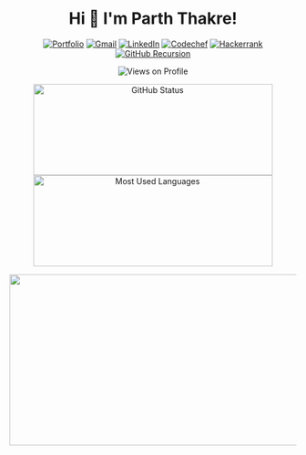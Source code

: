 <h1 align="center">Hi 👋 I'm Parth Thakre!</h1>
<p align="center">
	<a href="https://tparh.github.io/"><img src="https://img.shields.io/badge/portfolio-E6007A?style=for-the-badge&logo=polkadot&logoColor=000" alt="Portfolio"></a>
	<a href="mailto:parththakre613@gmail.com"><img src="https://img.shields.io/badge/Gmail-D14836?style=for-the-badge&logo=gmail&logoColor=white" alt="Gmail"></a>
	<a href="https://www.linkedin.com/in/tparh/"><img src="https://img.shields.io/badge/LinkedIn-0077B5?style=for-the-badge&logo=linkedin&logoColor=white" alt="LinkedIn"></a>
	<!-- <a href="https://twitter.com/tparh_"><img src="https://img.shields.io/badge/Twitter-1DA1F2?style=for-the-badge&logo=twitter&logoColor=white" alt="Twitter"></a> -->
	<a href="https://www.codechef.com/users/tparh"><img src="https://img.shields.io/badge/Codechef-%23B92B27.svg?&style=for-the-badge&logo=Codechef&logoColor=white" alt="Codechef"></a>
	<a href="https://www.hackerrank.com/tparh"><img src="https://img.shields.io/badge/-Hackerrank-2EC866?style=for-the-badge&logo=HackerRank&logoColor=white" alt="Hackerrank"></a>
	<!-- <a href="https://www.hackerearth.com/@tparh"><img src="https://img.shields.io/badge/HackerEarth-%232C3454.svg?&style=for-the-badge&logo=HackerEarth&logoColor=Blue" alt="Hackerearth"></a> -->
	<a href="https://github.com/tparh"><img src="https://img.shields.io/badge/GitHub-100000?style=for-the-badge&logo=github&logoColor=white" alt="GitHub Recursion"></a>
	<!-- <a href="https://stackoverflow.com/users/17860142/tparh"><img src="https://img.shields.io/badge/Stack_Overflow-FE7A16?style=for-the-badge&logo=stack-overflow&logoColor=white" alt="Stackoverflow"></a> -->
	
</p>
	
<p align="center"> <img src="https://komarev.com/ghpvc/?username=tparh" alt="Views on Profile"> </p>
<p align="center">
<img width="420px" height="160px" src="https://github-readme-stats.vercel.app/api?username=tparh&count_private=true&show_icons=true&theme=radical" alt="GitHub Status">
<img width="420px" height="160px" src = "https://github-readme-stats.vercel.app/api/top-langs/?username=tparh&show_icons=true&layout=compact&theme=radical" alt="Most Used Languages">
</p>

<p align="center"> <img width="900px" height="300px" src="https://github-readme-streak-stats.herokuapp.com?user=tparh&theme=dark&hide_border=true"> </p>